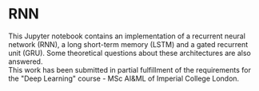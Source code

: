 # RNN
This Jupyter notebook contains an implementation of a recurrent neural network (RNN), a long short-term memory (LSTM) and a gated recurrent unit (GRU). Some theoretical questions about these architectures are also answered.  
This work has been submitted in partial fulfillment of the requirements for the "Deep Learning" course - MSc AI&ML of Imperial College London.

